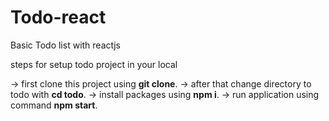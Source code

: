 # Todo-react
Basic Todo list with reactjs

steps for setup todo project in your local

-> first clone this project using **git clone**.
-> after that change directory to todo with **cd todo**.
-> install packages using **npm i**.
-> run application using command **npm start**.
